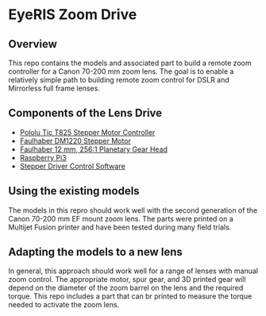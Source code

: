 # EyeRIS Zoom Drive

## Overview
This repo contains the models and associated part to build a remote zoom controller for a Canon 70-200 mm zoom lens. The goal is to enable a relatively simple path to building remote zoom control for DSLR and Mirrorless full frame lenses.

## Components of the Lens Drive
- [Pololu Tic T825 Stepper Motor Controller](https://www.pololu.com/product/3131)
- [Faulhaber DM1220 Stepper Motor](https://www.faulhaber.com/en/products/series/dm1220/)
- [Faulhaber 12 mm, 256:1 Planetary Gear Head](https://www.faulhaber.com/en/products/series/124/)
- [Raspberry Pi3](https://www.raspberrypi.com/products/raspberry-pi-3-model-b/)
- [Stepper Driver Control Software](https://github.com/bioinspirlab/eyeris-camera-control/blob/main/server/libs/zoom_control.py)

## Using the existing models
The models in this repro should work well with the second generation of the Canon 70-200 mm EF mount zoom lens. The parts were printed on a Multijet Fusion printer and have been tested during many field trials.

## Adapting the models to a new lens
In general, this approach should work well for a range of lenses with manual zoom control. The appropriate motor, spur gear, and 3D printed gear will depend on the diameter of the zoom barrel on the lens and the required torque. This repo includes a part that can br printed to measure the torque needed to activate the zoom lens. 
